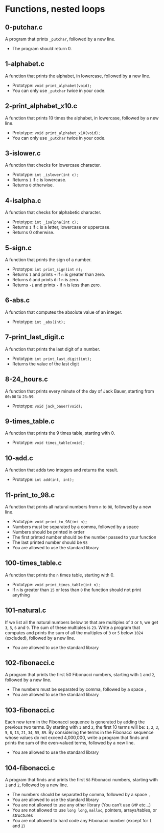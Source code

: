 # Functions, nested loops

## 0-putchar.c
A program that prints `_putchar`, followed by a new line.
- The program should return 0.

## 1-alphabet.c
A function that prints the alphabet, in lowercase, followed by a new line.
- Prototype: `void print_alphabet(void);`
- You can only use `_putchar` twice in your code.

## 2-print_alphabet_x10.c
A function that prints 10 times the alphabet, in lowercase, followed by a new
line.
- Prototype: `void print_alphabet_x10(void);`
- You can only use `_putchar` twice in your code.

## 3-islower.c
A function that checks for lowercase character.
- Prototype: `int _islower(int c);`
- Returns `1` if `c` is lowercase.
- Returns `0` otherwise.

## 4-isalpha.c
A function that checks for alphabetic character.
- Prototype: `int _isalpha(int c);`
- Returns `1` if `c` is a letter, lowercase or uppercase.
- Returns 0 otherwise.

## 5-sign.c
A function that prints the sign of a number.
- Prototype: `int print_sign(int n);`
- Returns `1` and prints `+` if `n` is greater than zero.
- Returns `0` and prints `0` if `n` is zero.
- Returns `-1` and prints `-` if `n` is less than zero.

## 6-abs.c
A function that computes the absolute value of an integer.
- Prototype: `int _abs(int);`

## 7-print_last_digit.c
A function that prints the last digit of a number.
- Prototype: `int print_last_digit(int);`
- Returns the value of the last digit

## 8-24_hours.c 
A function that prints every minute of the day of Jack Bauer,
starting from `00:00` to `23:59`.
- Prototype: `void jack_bauer(void);`

## 9-times_table.c
A function that prints the 9 times table, starting with 0.
- Prototype: `void times_table(void);`

## 10-add.c
A function that adds two integers and returns the result.
- Prototype: `int add(int, int);`

## 11-print_to_98.c
A function that prints all natural numbers from `n` to `98`, followed by a new
line.
- Prototype: `void print_to_98(int n);`
- Numbers must be separated by a comma, followed by a space
- Numbers should be printed in order
- The first printed number should be the number passed to your function
- The last printed number should be `98`
- You are allowed to use the standard library

## 100-times_table.c
A function that prints the `n` times table, starting with 0.
- Prototype: `void print_times_table(int n);`
- If `n` is greater than `15` or less than `0` the function should not print
  anything

## 101-natural.c
If we list all the natural numbers below `10` that are multiples of `3` or `5`,
we get `3`, `5`, `6` and `9`. The sum of these multiples is `23`. Write a
program that computes and prints the sum of all the multiples of `3` or `5`
below `1024` (excluded), followed by a new line.
- You are allowed to use the standard library

## 102-fibonacci.c
A program that prints the first 50 Fibonacci numbers, starting with `1` and `2`,
followed by a new line.
- The numbers must be separated by comma, followed by a space `, ` 
- You are allowed to use the standard library

## 103-fibonacci.c
Each new term in the Fibonacci sequence is generated by adding the previous two
terms. By starting with `1` and `2`, the first 10 terms will be: `1`, `2`, `3`,
`5`, `8`, `13`, `21`, `34`, `55`, `89`. By considering the terms in the
Fibonacci sequence whose values do not exceed 4,000,000, write a program that
finds and prints the sum of the even-valued terms, followed by a new line.
- You are allowed to use the standard library

## 104-fibonacci.c
A program that finds and prints the first `98` Fibonacci numbers, starting with
`1` and `2`, followed by a new line.
- The numbers should be separated by comma, followed by a space `, `
- You are allowed to use the standard library
- You are not allowed to use any other library (You can’t use `GMP` etc…)
- You are not allowed to use `long long`, `malloc`, pointers, arrays/tables, or
  structures
- You are not allowed to hard code any Fibonacci number (except for `1` and `2`)

